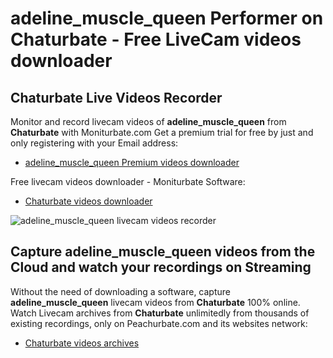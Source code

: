 # adeline_muscle_queen Performer on Chaturbate - Free LiveCam videos downloader

## Chaturbate Live Videos Recorder

Monitor and record livecam videos of **adeline_muscle_queen** from **Chaturbate** with Moniturbate.com
Get a premium trial for free by just and only registering with your Email address:
* [adeline_muscle_queen Premium videos downloader](https://moniturbate.com/request-demo-licence-key.html)

Free livecam videos downloader - Moniturbate Software:
* [Chaturbate videos downloader](https://moniturbate.com/moniturbate-download-software.html)

![adeline_muscle_queen livecam videos recorder](https://peachurnet.com/templates/moniturbate-software.png)


## Capture adeline_muscle_queen videos from the Cloud and watch your recordings on Streaming

Without the need of downloading a software, capture **adeline_muscle_queen** livecam videos from **Chaturbate** 100% online.
Watch Livecam archives from **Chaturbate** unlimitedly from thousands of existing recordings, only on Peachurbate.com and its websites network:
* [Chaturbate videos archives](https://peachurnet.com/)